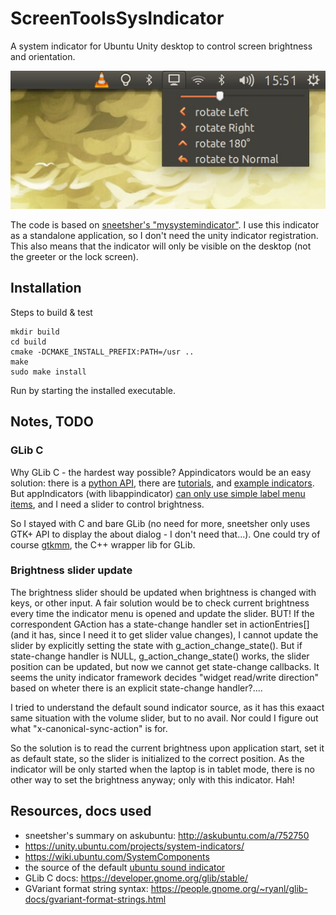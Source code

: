 ScreenToolsSysIndicator
======================================

A system indicator for Ubuntu Unity desktop to control screen brightness and orientation.

![screentools-indicator-screenshot](https://github.com/okaresz/ScreenToolsSysIndicator/blob/master/screenshot.jpg)

The code is based on  [sneetsher's "mysystemindicator"](https://github.com/sneetsher/mysystemindicator).
I use this indicator as a standalone application, so I don't need the unity indicator registration. This also means that the indicator will only be visible on the desktop (not the greeter or the lock screen).


Installation
---------------------------------

Steps to build & test

    mkdir build
    cd build
    cmake -DCMAKE_INSTALL_PREFIX:PATH=/usr ..
    make
    sudo make install

Run by starting the installed executable.


Notes, TODO
---------------------------------

### GLib C

Why GLib C - the hardest way possible? Appindicators would be an easy solution: there is a [python API](http://python-gtk-3-tutorial.readthedocs.io/en/latest/), there are [tutorials](http://candidtim.github.io/appindicator/2014/09/13/ubuntu-appindicator-step-by-step.html), and [example indicators](https://code.launchpad.net/~caffeine-developers/caffeine/main). But appIndicators (with libappindicator) [can only use simple label menu items](http://askubuntu.com/a/16432), and I need a slider to control brightness.

So I stayed with C and bare GLib (no need for more, sneetsher only uses GTK+ API to display the about dialog - I don't need that...). One could try of course [gtkmm](https://developer.gnome.org/glibmm/stable/), the C++ wrapper lib for GLib.

### Brightness slider update

The brightness slider should be updated when brightness is changed with keys, or other input. A fair solution would be to check current brightness every time the indicator menu is opened and update the slider. BUT! If the correspondent GAction has a state-change handler set in actionEntries[]  (and it has, since I need it to get slider value changes), I cannot update the slider by explicitly setting the state with g_action_change_state(). But if state-change handler is NULL, g_action_change_state() works, the slider position can be updated, but now we cannot get state-change callbacks.
It seems the unity indicator framework decides "widget read/write direction" based on wheter there is an explicit state-change handler?....

I tried to understand the default sound indicator source, as it has this exaact same situation with the volume slider, but to no avail. Nor could I figure out what "x-canonical-sync-action" is for.

So the solution is to read the current brightness upon application start, set it as default state, so the slider is initialized to the correct position. As the indicator will be only started when the laptop is in tablet mode, there is no other way to set the brightness anyway; only with this indicator. Hah!


Resources, docs used
---------------------------------

- sneetsher's summary on askubuntu: http://askubuntu.com/a/752750
- https://unity.ubuntu.com/projects/system-indicators/
- https://wiki.ubuntu.com/SystemComponents
- the source of the default [ubuntu sound indicator](https://launchpad.net/ubuntu/+source/indicator-sound/12.10.2+16.04.20160502.1-0ubuntu1) 
- GLib C docs: https://developer.gnome.org/glib/stable/
- GVariant format string syntax: https://people.gnome.org/~ryanl/glib-docs/gvariant-format-strings.html
